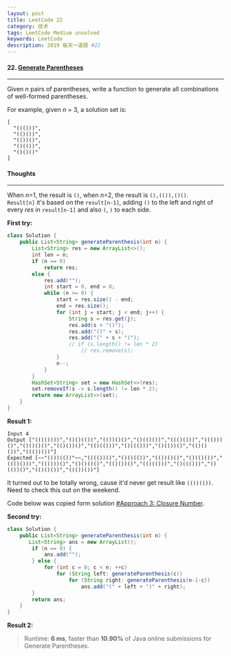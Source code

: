 ```yaml
---
layout: post
title: LeetCode 22
category: 技术
tags: LeetCode Medium unsolved
keywords: LeetCode
description: 2019 每天一道题 #22
---
```


#### 22. [Generate Parentheses](https://leetcode.com/problems/generate-parentheses/)
---
Given *n* pairs of parentheses, write a function to generate all combinations of well-formed parentheses.

For example, given *n* = 3, a solution set is:
```
[
  "((()))",
  "(()())",
  "(())()",
  "()(())",
  "()()()"
]
```

#### Thoughts
---
When *n*=1, the result is `()`, when *n*=2, the result is `(),(()),()()`.  
`Result[n]` it's based on the `result[n-1]`, adding `()` to the left and right of every *res* in `result[n-1]` and also `(`, `)` to each side.

**First try:**
```Java
class Solution {
    public List<String> generateParenthesis(int n) {
        List<String> res = new ArrayList<>();
        int len = n;
        if (n == 0)
            return res;
        else {
            res.add("");
            int start = 0, end = 0;
            while (n >= 0) {
                start = res.size() - end;
                end = res.size();
                for (int j = start; j < end; j++) {
                    String s = res.get(j);
                    res.add(s + "()");
                    res.add("()" + s);
                    res.add("(" + s + ")");
                    // if (s.length() != len * 2)
                        // res.remove(s);
                }
                n--;
            }
        }
        HashSet<String> set = new HashSet<>(res);
        set.removeIf(s -> s.length() != len * 2);
        return new ArrayList<>(set);
    }
}
```

**Result 1:**
```
Input 4
Output ["(((())))","()()(())","(())()()","()(()())","((()()))","((()))()","()()()()","(()())()","(()(()))","()((()))","()(())()","(()()())","((())())"]
Expected [~~"(())(())"~~,"(((())))","()()(())","(())()()","()(()())","((()()))","((()))()","()()()()","(()())()","(()(()))","()((()))","()(())()","(()()())","((())())"]
```
It turned out to be totally wrong, cause it'd never get result like `(())(())`. Need to check this out on the weekend.

Code below was copied form solution [#Approach 3: Closure Number](https://leetcode.com/problems/generate-parentheses/solution/).

**Second try:**
```Java
class Solution {
    public List<String> generateParenthesis(int n) {
       List<String> ans = new ArrayList();
        if (n == 0) {
            ans.add("");
        } else {
            for (int c = 0; c < n; ++c)
                for (String left: generateParenthesis(c))
                    for (String right: generateParenthesis(n-1-c))
                        ans.add("(" + left + ")" + right);
        }
        return ans;
    }
}
```

**Result 2:**
> Runtime: **6 ms**, faster than **10.90%** of Java online submissions for Generate Parentheses.
